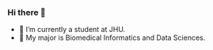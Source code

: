 ### Hi there 👋
- 🔭 I’m currently a student at JHU. 
- 🌱 My major is Biomedical Informatics and Data Sciences.
